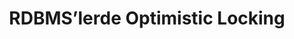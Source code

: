 ---
layout: post
title: RDBMS’lerde Optimistic Locking
ext-url: https://medium.com/@gokhansengun/rdbmslerde-optimistic-locking-cb68904dce92
lang: tr
medium: yes
---